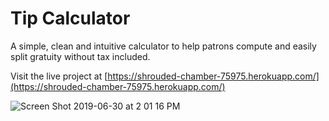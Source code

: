 # Tip Calculator

A simple, clean and intuitive calculator to help patrons compute and easily split gratuity without tax included.

Visit the live project at [https://shrouded-chamber-75975.herokuapp.com/](https://shrouded-chamber-75975.herokuapp.com/)

![Screen Shot 2019-06-30 at 2 01 16 PM](https://user-images.githubusercontent.com/17099707/60402101-91085c80-9b3f-11e9-88bf-a71cf69c6ca4.png)

